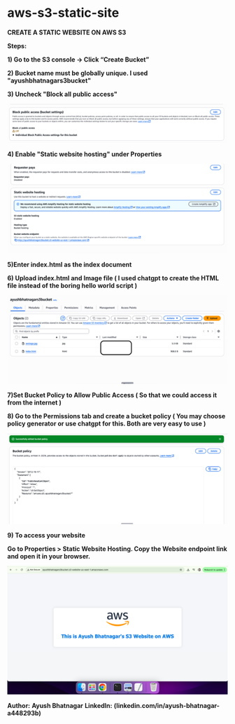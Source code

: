 # aws-s3-static-site

**CREATE A STATIC WEBSITE ON AWS S3**

**Steps:**

**1) Go to the S3 console → Click “Create Bucket”**

**2) Bucket name must be globally unique. I used "ayushbhatnagars3bucket"**

**3) Uncheck "Block all public access"**

![Screenshot](./Public_Access.png)


**4) Enable "Static website hosting" under Properties**

![Screenshot](./StaticWebsite_Settings.png)


**5)Enter index.html as the index document**


**6) Upload index.html and Image file ( I used chatgpt to create the HTML file instead of the boring hello world script )**

![Screenshot](./rootfolder.png)


**7)Set Bucket Policy to Allow Public Access ( So that we could access it from the internet )**


**8) Go to the Permissions tab and create a bucket policy ( You may choose policy generator or use chatgpt for this. Both are very easy to use )**

![Screenshot](./Bucket_Policy.png)


**9) To access your website**

**Go to Properties > Static Website Hosting. Copy the Website endpoint link and open it in your browser.**

![Screenshot](./Screenshot_of_website.png)

**Author:**
**Ayush Bhatnagar**
**LinkedIn:** **(linkedin.com/in/ayush-bhatnagar-a448293b)**
